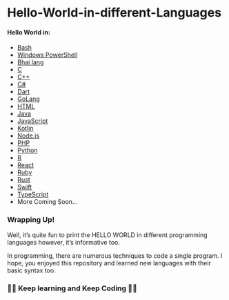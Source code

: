 # Hello-World-in-different-Languages
<h4> Hello World in:</h4>

- <a href="https://github.com/MrKrishnaAgarwal/Hello-World/blob/main/Bash">Bash</a>
- <a href="https://github.com/MrKrishnaAgarwal/Hello-World/blob/main/Windows PowerShell">Windows PowerShell</a>
- <a href="https://github.com/MrKrishnaAgarwal/Hello-World/blob/main/main_bhai_lang.bhai">Bhai lang</a>
- <a href="https://github.com/MrKrishnaAgarwal/Hello-World/blob/main/main.c">C</a>
- <a href="https://github.com/MrKrishnaAgarwal/Hello-World/blob/main/main.cpp">C++</a>
- <a href="https://github.com/MrKrishnaAgarwal/Hello-World/blob/main/main.cs">C#</a>
- <a href="https://github.com/MrKrishnaAgarwal/Hello-World/blob/main/main.dart">Dart</a>
- <a href="https://github.com/MrKrishnaAgarwal/Hello-World/blob/main/main.go">GoLang</a>
- <a href="https://github.com/MrKrishnaAgarwal/Hello-World/blob/main/main.html">HTML</a>
- <a href="https://github.com/MrKrishnaAgarwal/Hello-World/blob/main/main.java">Java</a>
- <a href="https://github.com/MrKrishnaAgarwal/Hello-World/blob/main/main.js">JavaScript</a>
- <a href="https://github.com/MrKrishnaAgarwal/Hello-World/blob/main/main.kt">Kotlin</a>
- <a href="https://github.com/MrKrishnaAgarwal/Hello-World/blob/main/main_node.js.js">Node.js</a>
- <a href="https://github.com/MrKrishnaAgarwal/Hello-World/blob/main/main.php">PHP</a>
- <a href="https://github.com/MrKrishnaAgarwal/Hello-World/blob/main/main.py">Python</a>
- <a href="https://github.com/MrKrishnaAgarwal/Hello-World/blob/main/main.r">R</a>
- <a href="https://github.com/MrKrishnaAgarwal/Hello-World/blob/main/main_react.js">React</a>
- <a href="https://github.com/MrKrishnaAgarwal/Hello-World/blob/main/main.rb">Ruby</a>
- <a href="https://github.com/MrKrishnaAgarwal/Hello-World/blob/main/main.rs">Rust</a>
- <a href="https://github.com/MrKrishnaAgarwal/Hello-World/blob/main/main.swift">Swift</a>
- <a href="https://github.com/MrKrishnaAgarwal/Hello-World/blob/main/main.ts">TypeScript</a>
- More Coming Soon...
<h3>Wrapping Up!</h3>
Well, it’s quite fun to print the HELLO WORLD in different programming languages however, it’s informative too.

In programming, there are numerous techniques to code a single program. I hope, you enjoyed this repository and learned new languages with their basic syntax too.

<h3>👨‍💻 Keep learning and Keep Coding 👩‍💻</h3>
